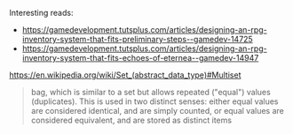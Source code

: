 Interesting reads:
* https://gamedevelopment.tutsplus.com/articles/designing-an-rpg-inventory-system-that-fits-preliminary-steps--gamedev-14725
* https://gamedevelopment.tutsplus.com/articles/designing-an-rpg-inventory-system-that-fits-echoes-of-eternea--gamedev-14947


https://en.wikipedia.org/wiki/Set_(abstract_data_type)#Multiset

> bag, which is similar to a set but allows repeated ("equal") values (duplicates).
> This is used in two distinct senses: either equal values are considered identical,
> and are simply counted, or equal values are considered equivalent,
> and are stored as distinct items
